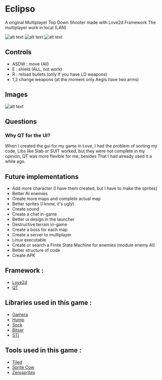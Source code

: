 # Eclipso

A original Multiplayer Top Down Shooter made with Love2d Framework
The multiplayer work in local (LAN)

![alt text](https://img.shields.io/badge/Love-11.2-ff69b4.svg) ![alt text](https://img.shields.io/badge/Qt-5.12.3-brightgreen.svg) ![alt text](https://img.shields.io/badge/Status-Beta%203.0-orange.svg)

## Controls

* ASDW : move (All)
* E : shield (ALL, not work)
* R : reload bullets (only if you have LD weapons)
* 1,2 change weapons (at the moment only Aegis have two arms)

## Images

![alt text](https://i.imgur.com/N5g1VdC.png)

## Questions
  ### Why QT for the UI?

  When I created the gui for my game in Love, I had the problem of sorting my code, Libs like Slab or SUIT worked, but they were not  complete in my opinion, QT was more flexible for me, besides That I had already used it a while ago.

## Future implementations

* Add more character (I have them created, but I have to make the sprites)
* Better AI enemies
* Create more maps and complete actual map
* Better sprites (I know, it's ugly)
* Create sound
* Create a chat in-game
* Better ui design in the launcher
* Destructive terrain in-game
* Create a boss for each map
* Create a server to multiplayer
* Linux executable
* Create or search a Finite State Machine for enemies (module enemy AI)
* Better structure of code
* Create APK

## Framework :

* [Love2d](https://love2d.org/)
* [QT](https://www.qt.io/)

## Libraries used in this game :

* [Gamera](https://github.com/kikito/gamera)
* [Hump](https://github.com/vrld/hump)
* [Sock](https://github.com/camchenry/sock.lua)
* [Bitser](https://github.com/gvx/bitser)
* [STI](https://github.com/karai17/Simple-Tiled-Implementation)

## Tools used in this game :

* [Tiled](https://www.mapeditor.org/)
* [Sprite Cow](http://www.spritecow.com/)
* [Zerosprites](http://zerosprites.com/)
